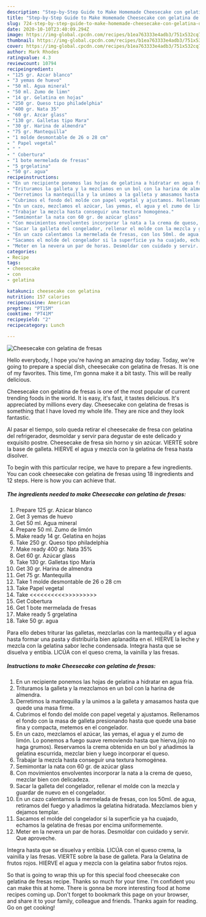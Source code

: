 ```yaml
---
description: "Step-by-Step Guide to Make Homemade Cheesecake con gelatina de fresas"
title: "Step-by-Step Guide to Make Homemade Cheesecake con gelatina de fresas"
slug: 724-step-by-step-guide-to-make-homemade-cheesecake-con-gelatina-de-fresas
date: 2020-10-10T23:40:09.294Z
image: https://img-global.cpcdn.com/recipes/b1ea763333e4adb3/751x532cq70/cheesecake-con-gelatina-de-fresas-foto-principal.jpg
thumbnail: https://img-global.cpcdn.com/recipes/b1ea763333e4adb3/751x532cq70/cheesecake-con-gelatina-de-fresas-foto-principal.jpg
cover: https://img-global.cpcdn.com/recipes/b1ea763333e4adb3/751x532cq70/cheesecake-con-gelatina-de-fresas-foto-principal.jpg
author: Mark Rhodes
ratingvalue: 4.3
reviewcount: 10794
recipeingredient:
- "125 gr. Azcar blanco"
- "3 yemas de huevo"
- "50 ml. Agua mineral"
- "50 ml. Zumo de limn"
- "14 gr. Gelatina en hojas"
- "250 gr. Queso tipo philadelphia"
- "400 gr. Nata 35"
- "60 gr. Azcar glass"
- "130 gr. Galletas tipo Mara"
- "30 gr. Harina de almendra"
- "75 gr. Mantequilla"
- "1 molde desmontable de 26 o 28 cm"
- " Papel vegetal"
- " "
- " Cobertura"
- "1 bote mermelada de fresas"
- "5 grgelatina"
- "50 gr. agua"
recipeinstructions:
- "En un recipiente ponemos las hojas de gelatina a hidratar en agua fría."
- "Trituramos la galleta y la mezclamos en un bol con la harina de almendra."
- "Derretimos la mantequilla y la unimos a la galleta y amasamos hasta que quede una masa firme."
- "Cubrimos el fondo del molde con papel vegetal y ajustamos. Rellenamos el fondo con la masa de galleta presionando hasta que quede una base fina y compacta, metemos en el congelador."
- "En un cazo, mezclamos el azúcar, las yemas, el agua y el zumo de limón. Lo ponemos a fuego suave removiendo hasta que hierva,(ojo no haga grumos). Reservamos la crema obtenida en un bol y añadimos la gelatina escurrida, mezclar bien y luego incorporar el queso."
- "Trabajar la mezcla hasta conseguir una textura homogénea."
- "Semimontar la nata con 60 gr. de azúcar glass"
- "Con movimientos envolventes incorporar la nata a la crema de queso, mezclar bien con delicadeza."
- "Sacar la galleta del congelador, rellenar el molde con la mezcla y guardar de nuevo en el congelador."
- "En un cazo calentamos la mermelada de fresas, con los 50ml. de agua, retiramos del fuego y añadimos la gelatina hidratada. Mezclamos bien y dejamos templar."
- "Sacamos el molde del congelador si la superficie ya ha cuajado, echamos la gelatina de fresas por encima uniformemente."
- "Meter en la nevera un par de horas. Desmoldar con cuidado y servir. Que aproveche."
categories:
- Recipe
tags:
- cheesecake
- con
- gelatina

katakunci: cheesecake con gelatina 
nutrition: 157 calories
recipecuisine: American
preptime: "PT15M"
cooktime: "PT41M"
recipeyield: "2"
recipecategory: Lunch

---
```



![Cheesecake con gelatina de fresas](https://img-global.cpcdn.com/recipes/b1ea763333e4adb3/751x532cq70/cheesecake-con-gelatina-de-fresas-foto-principal.jpg)

Hello everybody, I hope you're having an amazing day today. Today, we're going to prepare a special dish, cheesecake con gelatina de fresas. It is one of my favorites. This time, I'm gonna make it a bit tasty. This will be really delicious.

Cheesecake con gelatina de fresas is one of the most popular of current trending foods in the world. It is easy, it's fast, it tastes delicious. It's appreciated by millions every day. Cheesecake con gelatina de fresas is something that I have loved my whole life. They are nice and they look fantastic.

Al pasar el tiempo, solo queda retirar el cheesecake de fresa con gelatina del refrigerador, desmoldar y servir para degustar de este delicado y exquisito postre. Cheesecake de fresa sin horno y sin azúcar. VIERTE sobre la base de galleta. HIERVE el agua y mezcla con la gelatina de fresa hasta disolver.


To begin with this particular recipe, we have to prepare a few ingredients. You can cook cheesecake con gelatina de fresas using 18 ingredients and 12 steps. Here is how you can achieve that.

<!--inarticleads1-->

##### The ingredients needed to make Cheesecake con gelatina de fresas:

1. Prepare 125 gr. Azúcar blanco
1. Get 3 yemas de huevo
1. Get 50 ml. Agua mineral
1. Prepare 50 ml. Zumo de limón
1. Make ready 14 gr. Gelatina en hojas
1. Take 250 gr. Queso tipo philadelphia
1. Make ready 400 gr. Nata 35%
1. Get 60 gr. Azúcar glass
1. Take 130 gr. Galletas tipo María
1. Get 30 gr. Harina de almendra
1. Get 75 gr. Mantequilla
1. Take 1 molde desmontable de 26 o 28 cm
1. Take  Papel vegetal
1. Take  &lt;&lt;&lt;&lt;&lt;&lt;&lt;&lt;&lt;&lt;&gt;&gt;&gt;&gt;&gt;&gt;&gt;&gt;&gt;
1. Get  Cobertura
1. Get 1 bote mermelada de fresas
1. Make ready 5 grgelatina
1. Take 50 gr. agua


Para ello debes triturar las galletas, mezclarlas con la mantequilla y el agua hasta formar una pasta y distribuirla bien aplanadita en el. HIERVE la leche y mezcla con la gelatina sabor leche condensada. Integra hasta que se disuelva y entibia. LICÚA con el queso crema, la vainilla y las fresas. 

<!--inarticleads2-->

##### Instructions to make Cheesecake con gelatina de fresas:

1. En un recipiente ponemos las hojas de gelatina a hidratar en agua fría.
1. Trituramos la galleta y la mezclamos en un bol con la harina de almendra.
1. Derretimos la mantequilla y la unimos a la galleta y amasamos hasta que quede una masa firme.
1. Cubrimos el fondo del molde con papel vegetal y ajustamos. Rellenamos el fondo con la masa de galleta presionando hasta que quede una base fina y compacta, metemos en el congelador.
1. En un cazo, mezclamos el azúcar, las yemas, el agua y el zumo de limón. Lo ponemos a fuego suave removiendo hasta que hierva,(ojo no haga grumos). Reservamos la crema obtenida en un bol y añadimos la gelatina escurrida, mezclar bien y luego incorporar el queso.
1. Trabajar la mezcla hasta conseguir una textura homogénea.
1. Semimontar la nata con 60 gr. de azúcar glass
1. Con movimientos envolventes incorporar la nata a la crema de queso, mezclar bien con delicadeza.
1. Sacar la galleta del congelador, rellenar el molde con la mezcla y guardar de nuevo en el congelador.
1. En un cazo calentamos la mermelada de fresas, con los 50ml. de agua, retiramos del fuego y añadimos la gelatina hidratada. Mezclamos bien y dejamos templar.
1. Sacamos el molde del congelador si la superficie ya ha cuajado, echamos la gelatina de fresas por encima uniformemente.
1. Meter en la nevera un par de horas. Desmoldar con cuidado y servir. Que aproveche.


Integra hasta que se disuelva y entibia. LICÚA con el queso crema, la vainilla y las fresas. VIERTE sobre la base de galleta. Para la Gelatina de frutos rojos. HIERVE el agua y mezcla con la gelatina sabor frutos rojos. 

So that is going to wrap this up for this special food cheesecake con gelatina de fresas recipe. Thanks so much for your time. I'm confident you can make this at home. There is gonna be more interesting food at home recipes coming up. Don't forget to bookmark this page on your browser, and share it to your family, colleague and friends. Thanks again for reading. Go on get cooking!
